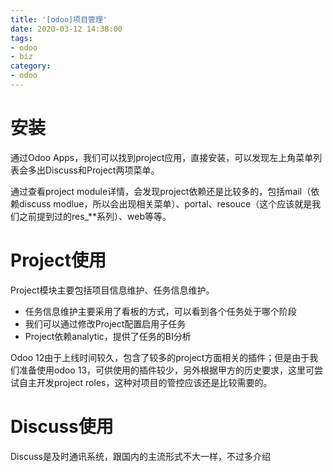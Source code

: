 ```yaml
---
title: '[odoo]项目管理'
date: 2020-03-12 14:38:00
tags: 
- odoo
- biz
category:
- odoo
---
```


# 安装

通过Odoo Apps，我们可以找到project应用，直接安装，可以发现左上角菜单列表会多出Discuss和Project两项菜单。

通过查看project module详情，会发现project依赖还是比较多的，包括mail（依赖discuss modlue，所以会出现相关菜单）、portal、resouce（这个应该就是我们之前提到过的res_**系列）、web等等。

# Project使用

Project模块主要包括项目信息维护、任务信息维护。

- 任务信息维护主要采用了看板的方式，可以看到各个任务处于哪个阶段
- 我们可以通过修改Project配置启用子任务
- Project依赖analytic，提供了任务的BI分析

Odoo 12由于上线时间较久，包含了较多的project方面相关的插件；但是由于我们准备使用odoo 13，可供使用的插件较少，另外根据甲方的历史要求，这里可尝试自主开发project roles，这种对项目的管控应该还是比较需要的。

# Discuss使用

Discuss是及时通讯系统，跟国内的主流形式不大一样，不过多介绍
